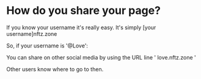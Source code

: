 # How do you share your page?

If you know your username it's really easy. It's simply \[your username]nftz.zone&#x20;

So, if your username is '@Love':

You can share on other social media by using the URL line  ' love.nftz.zone '

Other users know where to go to then. &#x20;
